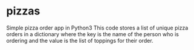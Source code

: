 # pizzas
Simple pizza order app in Python3
This code stores a list of unique pizza orders
in a dictionary where the key is the name of the 
person who is ordering and the value is the 
list of toppings for their order. 
